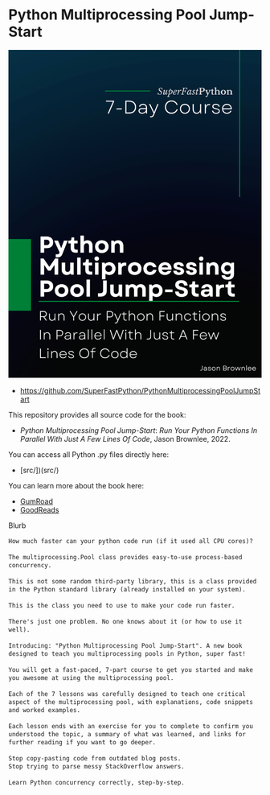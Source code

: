 # Python Multiprocessing Pool Jump-Start

![Python Multiprocessing Pool Jump-Start](cover.png)

* <https://github.com/SuperFastPython/PythonMultiprocessingPoolJumpStart>

This repository provides all source code for the book:

* *Python Multiprocessing Pool Jump-Start*: _Run Your Python Functions In Parallel With Just A Few Lines Of Code_, Jason Brownlee, 2022.

You can access all Python .py files directly here:

* [src/])(src/)

You can learn more about the book here:

* [GumRoad](https://superfastpython.gumroad.com/l/pmpj)
* [GoodReads](https://www.goodreads.com/book/show/61606103-python-multiprocessing-pool-jump-start)

Blurb

	How much faster can your python code run (if it used all CPU cores)?

	The multiprocessing.Pool class provides easy-to-use process-based concurrency.

	This is not some random third-party library, this is a class provided in the Python standard library (already installed on your system).

	This is the class you need to use to make your code run faster.

	There's just one problem. No one knows about it (or how to use it well).

	Introducing: "Python Multiprocessing Pool Jump-Start". A new book designed to teach you multiprocessing pools in Python, super fast!

	You will get a fast-paced, 7-part course to get you started and make you awesome at using the multiprocessing pool.

	Each of the 7 lessons was carefully designed to teach one critical aspect of the multiprocessing pool, with explanations, code snippets and worked examples.

	Each lesson ends with an exercise for you to complete to confirm you understood the topic, a summary of what was learned, and links for further reading if you want to go deeper.

	Stop copy-pasting code from outdated blog posts.
	Stop trying to parse messy StackOverflow answers.

	Learn Python concurrency correctly, step-by-step.